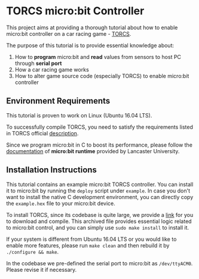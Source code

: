 # TORCS micro:bit Controller

This project aims at providing a thorough tutorial about how to enable
micro:bit controller on a car racing game - [TORCS](http://torcs.sourceforge.net/).

The purpose of this tutorial is to provide essential knowledge about:

1. How to **program** micro:bit and **read** values from sensors to host PC through **serial port**
2. How a car racing game works
3. How to alter game source code (especially TORCS) to enable micro:bit controller

## Environment Requirements

This tutorial is proven to work on Linux (Ubuntu 16.04 LTS).

To successfully compile TORCS, you need to satisfy the requirements listed in
TORCS official [description](http://torcs.sourceforge.net/index.php?name=Sections&op=viewarticle&artid=3#dependencies).

Since we program micro:bit in C to boost its performance,
please follow the [documentation](https://lancaster-university.github.io/microbit-docs/offline-toolchains/)
of **micro:bit runtime** provided by Lancaster University.

## Installation Instructions

This tutorial contains an example micro:bit TORCS controller.
You can install it to micro:bit by running the `deploy` script under `example`.
In case you don't want to install the native C development environment,
you can directly copy the `example.hex` file to your micro:bit device.

To install TORCS, since its codebase is quite large,
we provide a [link]() for you to download and compile.
This archived file provides essential logic related to micro:bit control,
and you can simply use `sudo make install` to install it.

If your system is different from Ubuntu 16.04 LTS or you would like
to enable more features,
please run `make clean` and then rebuild it by `./configure && make`.

In the codebase we pre-defined the serial port to micro:bit as `/dev/ttyACM0`.
Please revise it if necessary.

